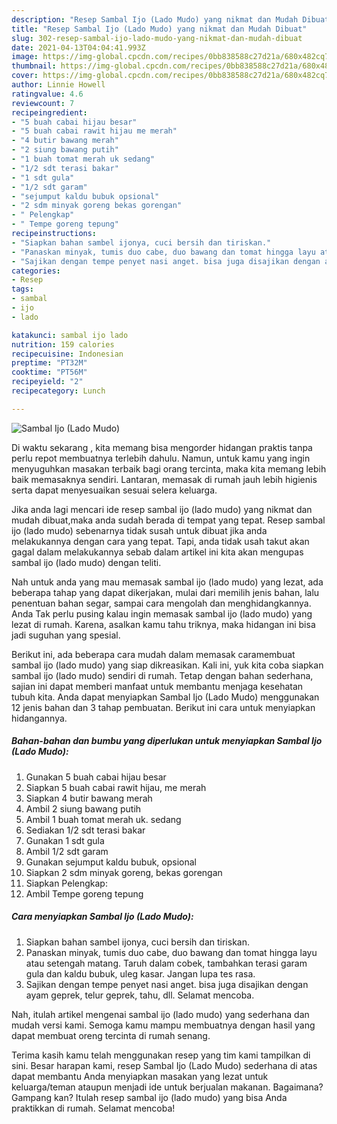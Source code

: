 ```yaml
---
description: "Resep Sambal Ijo (Lado Mudo) yang nikmat dan Mudah Dibuat"
title: "Resep Sambal Ijo (Lado Mudo) yang nikmat dan Mudah Dibuat"
slug: 302-resep-sambal-ijo-lado-mudo-yang-nikmat-dan-mudah-dibuat
date: 2021-04-13T04:04:41.993Z
image: https://img-global.cpcdn.com/recipes/0bb838588c27d21a/680x482cq70/sambal-ijo-lado-mudo-foto-resep-utama.jpg
thumbnail: https://img-global.cpcdn.com/recipes/0bb838588c27d21a/680x482cq70/sambal-ijo-lado-mudo-foto-resep-utama.jpg
cover: https://img-global.cpcdn.com/recipes/0bb838588c27d21a/680x482cq70/sambal-ijo-lado-mudo-foto-resep-utama.jpg
author: Linnie Howell
ratingvalue: 4.6
reviewcount: 7
recipeingredient:
- "5 buah cabai hijau besar"
- "5 buah cabai rawit hijau me merah"
- "4 butir bawang merah"
- "2 siung bawang putih"
- "1 buah tomat merah uk sedang"
- "1/2 sdt terasi bakar"
- "1 sdt gula"
- "1/2 sdt garam"
- "sejumput kaldu bubuk opsional"
- "2 sdm minyak goreng bekas gorengan"
- " Pelengkap"
- " Tempe goreng tepung"
recipeinstructions:
- "Siapkan bahan sambel ijonya, cuci bersih dan tiriskan."
- "Panaskan minyak, tumis duo cabe, duo bawang dan tomat hingga layu atau setengah matang. Taruh dalam cobek, tambahkan terasi garam gula dan kaldu bubuk, uleg kasar. Jangan lupa tes rasa."
- "Sajikan dengan tempe penyet nasi anget. bisa juga disajikan dengan ayam geprek, telur geprek, tahu, dll. Selamat mencoba."
categories:
- Resep
tags:
- sambal
- ijo
- lado

katakunci: sambal ijo lado 
nutrition: 159 calories
recipecuisine: Indonesian
preptime: "PT32M"
cooktime: "PT56M"
recipeyield: "2"
recipecategory: Lunch

---
```



![Sambal Ijo (Lado Mudo)](https://img-global.cpcdn.com/recipes/0bb838588c27d21a/680x482cq70/sambal-ijo-lado-mudo-foto-resep-utama.jpg)

Di waktu  sekarang , kita memang bisa mengorder hidangan praktis tanpa perlu repot membuatnya terlebih dahulu. Namun, untuk kamu yang ingin menyuguhkan masakan terbaik bagi orang tercinta, maka kita memang lebih baik memasaknya sendiri. Lantaran, memasak di rumah jauh lebih higienis serta dapat menyesuaikan sesuai selera keluarga.

Jika anda lagi mencari ide resep sambal ijo (lado mudo) yang nikmat dan mudah dibuat,maka anda sudah berada di tempat yang tepat. Resep sambal ijo (lado mudo)  sebenarnya tidak susah untuk dibuat jika anda melakukannya dengan cara yang tepat. Tapi, anda tidak usah takut akan gagal dalam melakukannya 
sebab dalam artikel ini kita akan mengupas sambal ijo (lado mudo) dengan teliti.  



Nah untuk anda yang mau memasak sambal ijo (lado mudo) yang lezat, ada beberapa tahap yang dapat dikerjakan, mulai dari memilih jenis bahan, lalu penentuan bahan segar, sampai cara mengolah dan menghidangkannya. Anda Tak perlu pusing kalau ingin memasak sambal ijo (lado mudo) yang lezat di rumah. Karena, asalkan kamu  tahu triknya, maka hidangan ini bisa jadi suguhan yang spesial.

Berikut ini, ada beberapa cara mudah dalam memasak caramembuat sambal ijo (lado mudo) yang siap dikreasikan. Kali ini, yuk kita coba siapkan sambal ijo (lado mudo) sendiri di rumah. Tetap dengan bahan sederhana, sajian ini dapat memberi manfaat untuk membantu menjaga kesehatan tubuh kita. Anda dapat menyiapkan Sambal Ijo (Lado Mudo) menggunakan 12 jenis bahan dan 3 tahap pembuatan. Berikut ini cara untuk menyiapkan hidangannya.

<!--inarticleads1-->

##### Bahan-bahan dan bumbu yang diperlukan untuk menyiapkan Sambal Ijo (Lado Mudo):

1. Gunakan 5 buah cabai hijau besar
1. Siapkan 5 buah cabai rawit hijau, me merah
1. Siapkan 4 butir bawang merah
1. Ambil 2 siung bawang putih
1. Ambil 1 buah tomat merah uk. sedang
1. Sediakan 1/2 sdt terasi bakar
1. Gunakan 1 sdt gula
1. Ambil 1/2 sdt garam
1. Gunakan sejumput kaldu bubuk, opsional
1. Siapkan 2 sdm minyak goreng, bekas gorengan
1. Siapkan  Pelengkap:
1. Ambil  Tempe goreng tepung




<!--inarticleads2-->

##### Cara menyiapkan Sambal Ijo (Lado Mudo):

1. Siapkan bahan sambel ijonya, cuci bersih dan tiriskan.
1. Panaskan minyak, tumis duo cabe, duo bawang dan tomat hingga layu atau setengah matang. Taruh dalam cobek, tambahkan terasi garam gula dan kaldu bubuk, uleg kasar. Jangan lupa tes rasa.
1. Sajikan dengan tempe penyet nasi anget. bisa juga disajikan dengan ayam geprek, telur geprek, tahu, dll. Selamat mencoba.




Nah, itulah artikel mengenai  sambal ijo (lado mudo)  yang sederhana dan mudah versi kami. Semoga kamu mampu membuatnya dengan hasil yang dapat membuat oreng tercinta di rumah senang. 

Terima kasih kamu telah menggunakan resep yang tim kami tampilkan di sini. Besar harapan kami, resep  Sambal Ijo (Lado Mudo) sederhana di atas dapat membantu Anda menyiapkan masakan yang lezat untuk keluarga/teman ataupun menjadi ide untuk berjualan makanan. Bagaimana? Gampang kan? Itulah resep sambal ijo (lado mudo) yang bisa Anda praktikkan di rumah. Selamat mencoba!

